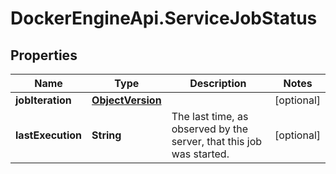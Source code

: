 # DockerEngineApi.ServiceJobStatus

## Properties

Name | Type | Description | Notes
------------ | ------------- | ------------- | -------------
**jobIteration** | [**ObjectVersion**](ObjectVersion.md) |  | [optional] 
**lastExecution** | **String** | The last time, as observed by the server, that this job was started.  | [optional] 


